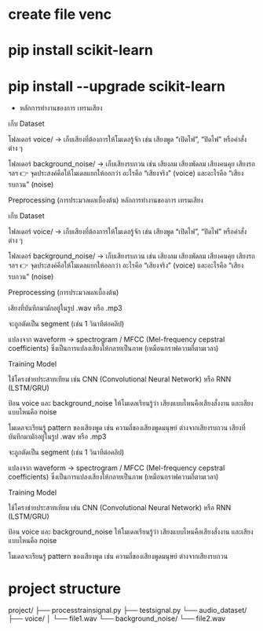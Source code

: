 # create file venc
# pip install scikit-learn
# pip install --upgrade scikit-learn


* หลักการทำงานของการ เทรนเสียง

เก็บ Dataset

โฟลเดอร์ voice/ → เก็บเสียงที่ต้องการให้โมเดลรู้จัก เช่น เสียงพูด “เปิดไฟ”, “ปิดไฟ” หรือคำสั่งต่าง ๆ

โฟลเดอร์ background_noise/ → เก็บเสียงรบกวน เช่น เสียงลม เสียงพัดลม เสียงคนคุย เสียงรถ ฯลฯ
👉 จุดประสงค์คือให้โมเดลแยกให้ออกว่า อะไรคือ “เสียงจริง” (voice) และอะไรคือ “เสียงรบกวน” (noise)

Preprocessing (การประมวลผลเบื้องต้น)
หลักการทำงานของการ เทรนเสียง

เก็บ Dataset

โฟลเดอร์ voice/ → เก็บเสียงที่ต้องการให้โมเดลรู้จัก เช่น เสียงพูด “เปิดไฟ”, “ปิดไฟ” หรือคำสั่งต่าง ๆ

โฟลเดอร์ background_noise/ → เก็บเสียงรบกวน เช่น เสียงลม เสียงพัดลม เสียงคนคุย เสียงรถ ฯลฯ
👉 จุดประสงค์คือให้โมเดลแยกให้ออกว่า อะไรคือ “เสียงจริง” (voice) และอะไรคือ “เสียงรบกวน” (noise)

Preprocessing (การประมวลผลเบื้องต้น)

เสียงที่บันทึกมามักอยู่ในรูป .wav หรือ .mp3

จะถูกตัดเป็น segment (เช่น 1 วินาทีต่อคลิป)

แปลงจาก waveform → spectrogram / MFCC (Mel-frequency cepstral coefficients) ซึ่งเป็นการแปลงเสียงให้กลายเป็นภาพ (เหมือนกราฟความถี่ตามเวลา)

Training Model

ใช้โครงข่ายประสาทเทียม เช่น CNN (Convolutional Neural Network) หรือ RNN (LSTM/GRU)

ป้อน voice และ background_noise ให้โมเดลเรียนรู้ว่า เสียงแบบไหนคือเสียงสั่งงาน และเสียงแบบไหนคือ noise

โมเดลจะเรียนรู้ pattern ของเสียงพูด เช่น ความถี่ของเสียงพูดมนุษย์ ต่างจากเสียงรบกวน
เสียงที่บันทึกมามักอยู่ในรูป .wav หรือ .mp3

จะถูกตัดเป็น segment (เช่น 1 วินาทีต่อคลิป)

แปลงจาก waveform → spectrogram / MFCC (Mel-frequency cepstral coefficients) ซึ่งเป็นการแปลงเสียงให้กลายเป็นภาพ (เหมือนกราฟความถี่ตามเวลา)

Training Model

ใช้โครงข่ายประสาทเทียม เช่น CNN (Convolutional Neural Network) หรือ RNN (LSTM/GRU)

ป้อน voice และ background_noise ให้โมเดลเรียนรู้ว่า เสียงแบบไหนคือเสียงสั่งงาน และเสียงแบบไหนคือ noise

โมเดลจะเรียนรู้ pattern ของเสียงพูด เช่น ความถี่ของเสียงพูดมนุษย์ ต่างจากเสียงรบกวน



# project structure
project/
├── processtrainsignal.py
├── testsignal.py
└── audio_dataset/
    ├── voice/
    │   └── file1.wav
    └── background_noise/
        └── file2.wav
